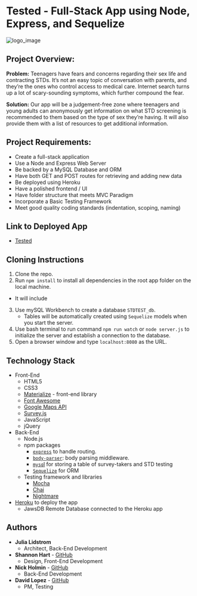 # Tested - Full-Stack App using Node, Express, and Sequelize

![logo_image](https://user-images.githubusercontent.com/31745567/37856214-3f921b84-2ec1-11e8-8551-f9a0e01192db.png)

## Project Overview:
**Problem:** Teenagers have fears and concerns regarding their sex life and contracting STDs. It’s not an easy topic of conversation with parents, and they’re the ones who control access to medical care. Internet search turns up a lot of scary-sounding symptoms, which further compound the fear.

**Solution:** Our app will be a judgement-free zone where teenagers and young adults can anonymously get information on what STD screening is recommended to them based on the type of sex they’re having. It will also provide them with a list of resources to get additional information.

## Project Requirements:
* Create a full-stack application 
* Use a Node and Express Web Server
* Be backed by a MySQL Database and ORM
* Have both GET and POST routes for retrieving and adding new data
* Be deployed using Heroku
* Have a polished frontend / UI
* Have folder structure that meets MVC Paradigm
* Incorporate a Basic Testing Framework
* Meet good quality coding standards (indentation, scoping, naming)
 
## Link to Deployed App
* [Tested](https://get-tested.herokuapp.com/)

## Cloning Instructions
1. Clone the repo.
2. Run `npm install` to install all dependencies in the root app folder on the local machine.
* It will include
3. Use mySQL Workbench to create a database `STDTEST_db`.
    * Tables will be automatically created using  `Sequelize` models when you start the server.
4. Use bash terminal to run command `npm run watch` or `node server.js` to initialize the server and establish a connection to the database.
5. Open a browser window and type `localhost:8080` as the URL.

## Technology Stack
* Front-End
    *  HTML5
    * CSS3
    * [Materialize](http://materializecss.com/) - front-end library
    * [Font Awesome](https://fontawesome.com)
    * [Google Maps API](https://developers.google.com/maps/)
    * [Survey.js](https://surveyjs.io/Overview/Library/)
    * JavaScript
    * jQuery
* Back-End
   * Node.js
    * npm packages
        * [`express`](https://www.npmjs.com/package/mysql) to handle routing.
        * [`body-parser`](https://www.npmjs.com/package/body-parser): body parsing middleware.
        * [`mysq`l](https://www.npmjs.com/package/mysql) for storing a table of survey-takers and STD testing
       * [`Sequelize`](https://www.npmjs.com/package/sequelize) for ORM
    * Testing framework and libraries
        * [Mocha](https://mochajs.org/) 
        * [Chai](http://www.chaijs.com/)
        * [Nightmare](http://www.nightmarejs.org/)
* [Heroku](https://www.heroku.com/) to deploy the app
    * JawsDB Remote Database connected to the Heroku app
## Authors

* **Julia Lidstrom** 
    * Architect, Back-End Development
* **Shannon Hart** - [GitHub](https://github.com/SilverTree18) 
    * Design, Front-End Development 
* **Nick Holmin** - [GitHub](https://github.com/niholm99)
    * Back-End Development
* **David Lopez** - [GitHub](https://github.com/dwlopez91)
    * PM, Testing
